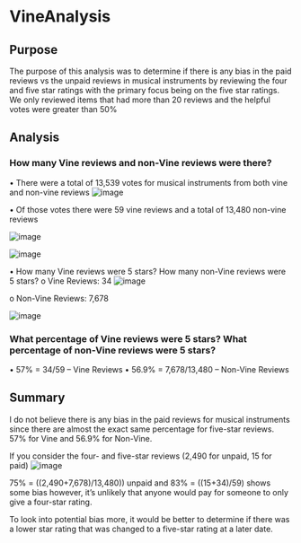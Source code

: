# VineAnalysis
## Purpose
The purpose of this analysis was to determine if there is any bias in the paid reviews vs the unpaid reviews in musical instruments by reviewing the four and five star ratings with the primary focus being on the five star ratings. We only reviewed items that had more than 20 reviews and the helpful votes were greater than 50%
## Analysis
### How many Vine reviews and non-Vine reviews were there?
•	There were a total of 13,539 votes for musical instruments from both vine and non-vine reviews
 ![image](https://user-images.githubusercontent.com/89363928/149802902-789ef1ca-4d04-44c8-8232-dacb6796c72b.png)


•	Of those votes there were 59 vine reviews and a total of 13,480 non-vine reviews

![image](https://user-images.githubusercontent.com/89363928/149802871-96791e38-afd6-4ad6-8ba5-11193abd208a.png)

![image](https://user-images.githubusercontent.com/89363928/149802882-b73e6987-7f46-407f-ba30-5d62a0cc472d.png)
 
•	How many Vine reviews were 5 stars? How many non-Vine reviews were 5 stars?
o	Vine Reviews: 34
 ![image](https://user-images.githubusercontent.com/89363928/149802838-f32bab29-794f-423b-9820-312061dffb8c.png)

o	Non-Vine Reviews: 7,678

 ![image](https://user-images.githubusercontent.com/89363928/149802816-53a08424-7c26-4ffc-84eb-e525f4fc256b.png)

### What percentage of Vine reviews were 5 stars? What percentage of non-Vine reviews were 5 stars?
•	57% = 34/59 – Vine Reviews
•	56.9% = 7,678/13,480 – Non-Vine Reviews

## Summary
I do not believe there is any bias in the paid reviews for musical instruments since there are almost the exact same percentage for five-star reviews. 57% for Vine and 56.9% for Non-Vine.

If you consider the four- and five-star reviews (2,490 for unpaid, 15 for paid) 
 ![image](https://user-images.githubusercontent.com/89363928/149802785-e33e52b6-d8db-4da3-86bf-08c5e8e9fd39.png)

75% = ((2,490+7,678)/13,480)) unpaid and 83% = ((15+34)/59) shows some bias however, it’s unlikely that anyone would pay for someone to only give a four-star rating. 

To look into potential bias more, it would be better to determine if there was a lower star rating that was changed to a five-star rating at a later date. 
